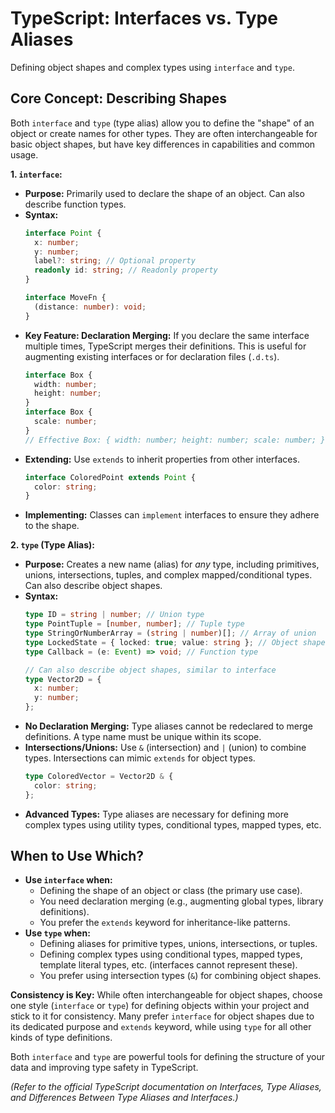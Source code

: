 # TypeScript: Interfaces vs. Type Aliases

Defining object shapes and complex types using `interface` and `type`.

## Core Concept: Describing Shapes

Both `interface` and `type` (type alias) allow you to define the "shape" of an object or create names for other types. They are often interchangeable for basic object shapes, but have key differences in capabilities and common usage.

**1. `interface`:**

*   **Purpose:** Primarily used to declare the shape of an object. Can also describe function types.
*   **Syntax:**
    ```typescript
    interface Point {
      x: number;
      y: number;
      label?: string; // Optional property
      readonly id: string; // Readonly property
    }

    interface MoveFn {
      (distance: number): void;
    }
    ```
*   **Key Feature: Declaration Merging:** If you declare the same interface multiple times, TypeScript merges their definitions. This is useful for augmenting existing interfaces or for declaration files (`.d.ts`).
    ```typescript
    interface Box {
      width: number;
      height: number;
    }
    interface Box {
      scale: number;
    }
    // Effective Box: { width: number; height: number; scale: number; }
    ```
*   **Extending:** Use `extends` to inherit properties from other interfaces.
    ```typescript
    interface ColoredPoint extends Point {
      color: string;
    }
    ```
*   **Implementing:** Classes can `implement` interfaces to ensure they adhere to the shape.

**2. `type` (Type Alias):**

*   **Purpose:** Creates a new name (alias) for *any* type, including primitives, unions, intersections, tuples, and complex mapped/conditional types. Can also describe object shapes.
*   **Syntax:**
    ```typescript
    type ID = string | number; // Union type
    type PointTuple = [number, number]; // Tuple type
    type StringOrNumberArray = (string | number)[]; // Array of union
    type LockedState = { locked: true; value: string }; // Object shape
    type Callback = (e: Event) => void; // Function type

    // Can also describe object shapes, similar to interface
    type Vector2D = {
      x: number;
      y: number;
    };
    ```
*   **No Declaration Merging:** Type aliases cannot be redeclared to merge definitions. A type name must be unique within its scope.
*   **Intersections/Unions:** Use `&` (intersection) and `|` (union) to combine types. Intersections can mimic `extends` for object types.
    ```typescript
    type ColoredVector = Vector2D & {
      color: string;
    };
    ```
*   **Advanced Types:** Type aliases are necessary for defining more complex types using utility types, conditional types, mapped types, etc.

## When to Use Which?

*   **Use `interface` when:**
    *   Defining the shape of an object or class (the primary use case).
    *   You need declaration merging (e.g., augmenting global types, library definitions).
    *   You prefer the `extends` keyword for inheritance-like patterns.
*   **Use `type` when:**
    *   Defining aliases for primitive types, unions, intersections, or tuples.
    *   Defining complex types using conditional types, mapped types, template literal types, etc. (interfaces cannot represent these).
    *   You prefer using intersection types (`&`) for combining object shapes.

**Consistency is Key:** While often interchangeable for object shapes, choose one style (`interface` or `type`) for defining objects within your project and stick to it for consistency. Many prefer `interface` for object shapes due to its dedicated purpose and `extends` keyword, while using `type` for all other kinds of type definitions.

Both `interface` and `type` are powerful tools for defining the structure of your data and improving type safety in TypeScript.

*(Refer to the official TypeScript documentation on Interfaces, Type Aliases, and Differences Between Type Aliases and Interfaces.)*